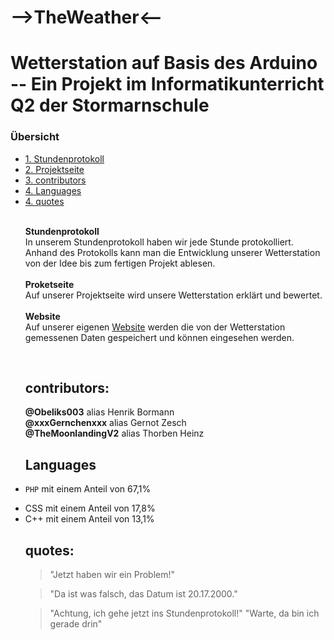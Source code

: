 # -->TheWeather<--

<h1>Wetterstation auf Basis des Arduino -- Ein Projekt im Informatikunterricht Q2 der Stormarnschule</h1>

<h3> Übersicht </h3>
<ul style="list-stlye-type:none">
<li><a href="Stundenprotokoll Wetterstation.md">1. Stundenprotokoll</a></h2></li>
<li><a href="Projektseite Wetterstation.md">2. Projektseite</a></h2></li>
<li><a href="#contributors">3. contributors</a></h2></li>
<li><a href="#languages">4. Languages</a></h2></li>
<li><a href="#quotes">4. quotes</a></h2></li><br>

<p><b>Stundenprotokoll</b><br>
  In unserem Stundenprotokoll haben wir jede Stunde protokolliert. Anhand des Protokolls kann man die Entwicklung unserer Wetterstation von der Idee bis zum fertigen Projekt ablesen.<br><br>
<b>Proketseite</b><br>
  Auf unserer Projektseite wird unsere Wetterstation erklärt und bewertet.<br><br>
<b>Website</b><br>
  Auf unserer eigenen <a href="https://henrik.stormarnschueler.de/">Website</a> werden die von der Wetterstation gemessenen Daten gespeichert und können eingesehen werden.</p><br>

<h2 id="contributors">contributors:</h2>
<b>@Obeliks003</b> alias Henrik Bormann<br>
<b>@xxxGernchenxxx</b> alias Gernot Zesch<br>
<b>@TheMoonlandingV2</b> alias Thorben Heinz<br>

<h2 id="languages">Languages</h2>

<li>
  
``PHP`` mit einem Anteil von 67,1%</li>
<li>CSS mit einem Anteil von 17,8%</li>
<li>C++ mit einem Anteil von 13,1%</li>

<h2 id="quotes">quotes:</h2>

>"Jetzt haben wir ein Problem!"

>"Da ist was falsch, das Datum ist 20.17.2000."

>"Achtung, ich gehe jetzt ins Stundenprotokoll!"   "Warte, da bin ich gerade drin"
